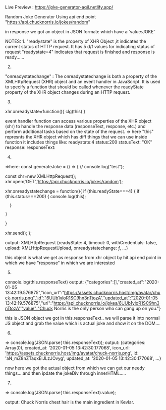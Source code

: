 Live Preview : https://joke-generator-aqil.netlify.app/


Random Joke Generator 
Using api end point   "https://api.chucknorris.io/jokes/random"

in response we got an object in JSON formate which have a 'value:JOKE'


NOTES:
1.
"readystate"  is the property of XHR Object ,it indicates the current status of HTTP request. It has 5 d/f values for indicating status of request 
  "readystate=4" indicates that request is finished and response is ready......

  2.
  "onreadystatechange" : 
      The onreadystatechange is both a property of the XMLHttpRequest (XHR) object and an event handler in JavaScript. It is used to specify a function that should be called whenever the readyState property of the XHR object changes during an HTTP request.



3.
xhr.onreadystate=function(){
    clg(this)
}

 event handler function can access various properties of the XHR object (xhr) to handle the response data (responseText, response, etc.) and perform additional tasks based on the state of the request.
=> here "this"
represnts the XHR object which has diff things that we can use inside function
it includes things like:
readystate:4
status:200
statusText: "OK"
response:
responseText:


4.
=>here:
const generateJoke = () => {
  // console.log("test");
   

  const xhr=new XMLHttpRequest();
  xhr.open('GET','https://api.chucknorris.io/jokes/random');

  xhr.onreadystatechange = function(){
    if (this.readyState===4) {
      if (this.status===200) {
        console.log(this);
        
      }
      
    }
  }

  xhr.send(); 
};



output: 
XMLHttpRequest {readyState: 4, timeout: 0, withCredentials: false, upload: XMLHttpRequestUpload, onreadystatechange: ƒ, …}

this object is what we get as response from xhr object by hit api end point in which we have "response" in which we are interested

5.
console.log(this.responseText)
output:
{"categories":[],"created_at":"2020-01-05 13:42:19.576875","icon_url":"https://assets.chucknorris.host/img/avatar/chuck-norris.png","id":"6UUb1yloR1SC9hn3nTtozA","updated_at":"2020-01-05 13:42:19.576875","url":"https://api.chucknorris.io/jokes/6UUb1yloR1SC9hn3nTtozA","value":"Chuck Norris is the only person who can gang up on you."}

this is JSON object we got in this.responseText..
we will parse it into normal JS object and grab the value which is actual joke and show it on the DOM....



6.
=>  console.log(JSON.parse( this.responseText));
output: 
{categories: Array(0), created_at: '2020-01-05 13:42:30.177068', icon_url: 'https://assets.chucknorris.host/img/avatar/chuck-norris.png', id: 'aN_mZ8nZTaqxEIJLzJOvyg', updated_at: '2020-01-05 13:42:30.177068', …}

 now here we got the actual object from which we can get our needy things....and then ipdate the jokeDiv through innerHTML.....


7.
=>  console.log(JSON.parse( this.responseText).value);




output:
Chuck Norris chest hair is the main ingredient in Kevlar.